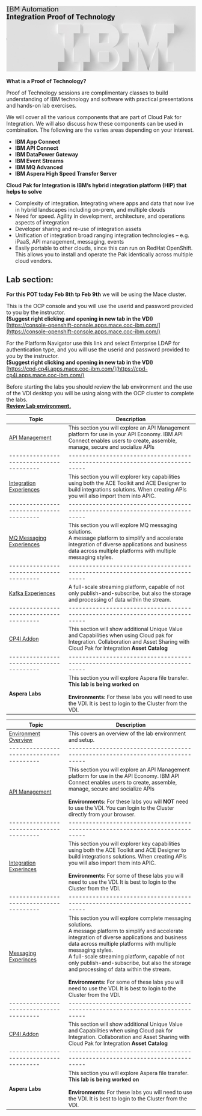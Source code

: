 [//]:![](images\image1a.png)

![](images\2022-06-10_21-53-04.jpg)

**What is a Proof of Technology?**

Proof of Technology sessions are complimentary classes to build
understanding of IBM technology and software with practical
presentations and hands-on lab exercises. 

We will cover all the various components that are part of Cloud Pak for Integration. We will also discuss how these components can be used in combination. The following are the varies areas depending on your interest.

*  **IBM App Connect**
*  **IBM API Connect**
*  **IBM DataPower Gateway**
*  **IBM Event Streams**
*  **IBM MQ Advanced**
*  **IBM Aspera High Speed Transfer Server**


**Cloud Pak for Integration is IBM’s hybrid integration platform (HIP) that helps to solve**
- Complexity of integration. Integrating where apps and data that now live in hybrid landscapes including on-prem, and multiple clouds
- Need for speed. Agility in development, architecture, and operations aspects of integration
- Developer sharing and re-use of integration assets
- Unification of integration broad ranging integration technologies – e.g. iPaaS, API management, messaging, events
- Easily portable to other clouds, since this can run on RedHat OpenShift. This allows you to install and operate the Pak identically across multiple cloud vendors.  

## Lab section:
**For this POT today Feb 8th tp Feb 9th** we will be using the Mace cluster. 

This is the OCP console and you will use the userid and password provided to you by the instructor. <br>**(Suggest right clicking and opening in new tab in the VDI)**<br>
[https://console-openshift-console.apps.mace.coc-ibm.com/](https://console-openshift-console.apps.mace.coc-ibm.com/)

For the Platform Navigator use this link and select Enterprise LDAP for authentication type, and you will use the userid and password provided to you by the instructor. <br>**(Suggest right clicking and opening in new tab in the VDI)**<br>
[https://cpd-cp4i.apps.mace.coc-ibm.com/](https://cpd-cp4i.apps.mace.coc-ibm.com/)

Before starting the labs you should review the lab environment and the use of the VDI desktop you will be using along with the OCP cluster to complete the labs.<br>
**[Review Lab environment.](Setup/VDI-overview/index.md)**


|  Topic                                | Description                                                                
|---------------------------------------|-----------------------------------------------------------------------------|
| [API Management](APIC-labs/ReadMe.md)          | This section you will explore an API Management platform for use in your API Economy. IBM API Connect enables users to create, assemble, manage, secure and socialize APIs  
|---------------------------------------|-----------------------------------------------------------------------------|   
| [Integration Experiences](Integration/index.md)         | This section you will explorer key capabilities using both the ACE Toolkit and ACE Designer to build integrations solutions.  When creating APIs you will also import them into APIC.
|---------------------------------------|-----------------------------------------------------------------------------|     
| [MQ Messaging Experiences](MQ/index.md)          | This section you will explore MQ messaging solutions. <BR> A message platform to simplify and accelerate integration of diverse applications and business data across multiple platforms with multiple messaging styles.  
|---------------------------------------|-----------------------------------------------------------------------------|     
| [Kafka Experiences](Kafka/index.md)          | A full-scale streaming platform, capable of not only publish-and-subscribe, but also the storage and processing of data within the stream.
|---------------------------------------|-----------------------------------------------------------------------------|
| [CP4I Addon](Add-on/index.md)         | This section will show additional Unique Value and Capabilities when using Cloud pak for Integration. Collaboration and Asset Sharing with Cloud Pak for Integration **Asset Catalog**
|---------------------------------------|-----------------------------------------------------------------------------|  
| **Aspera Labs**          | This section you will explore Aspera file transfer. <br> **This lab is being worked on** <br><br> **Environments:** For these labs you will need to use the VDI.  It is best to login to the Cluster from the VDI.  

<!--- <[ACE Toolkit Labs](ACE-toolkit-labs/index.md) > -->
<!--- <[Event Endpoint Labs](Event_EndPoint/index.md) > -->
<!--- <[Aspera Labs](Aspera/index.md) > -->


|  Topic                                | Description                                                                
|---------------------------------------|-----------------------------------------------------------------------------|
| [Environment Overview](Setup/index.md)     | This covers an overview of the lab environment and setup.     
|---------------------------------------|-----------------------------------------------------------------------------|   
| [API Management](APIC-labs/ReadMe.md)          | This section you will explore an API Management platform for use in the API Economy. IBM API Connect enables users to create, assemble, manage, secure and socialize APIs <br><br>**Environments:** For these labs you will **NOT** need to use the VDI.  You can login to the Cluster directly from your browser. 
|---------------------------------------|-----------------------------------------------------------------------------|   
| [Integration Experinces](Integration/index.md)         | This section you will explorer key capabilities using both the ACE Toolkit and ACE Designer to build integrations solutions.  When creating APIs you will also import them into APIC.<br><br><b>Environments:</b> For some of these labs you will need to use the VDI.  It is best to login to the Cluster from the VDI. 
|---------------------------------------|-----------------------------------------------------------------------------|     
| [Messaging Experinces](Messaging/index.md)          | This section you will explore complete messaging solutions. <BR> A message platform to simplify and accelerate integration of diverse applications and business data across multiple platforms with multiple messaging styles. <BR> A full-scale streaming platform, capable of not only publish-and-subscribe, but also the storage and processing of data within the stream. <br><br>**Environments:** For some of these labs you will need to use the VDI.  It is best to login to the Cluster from the VDI.  
|---------------------------------------|-----------------------------------------------------------------------------|
| [CP4I Addon](Add-on/index.md)         | This section will show additional Unique Value and Capabilities when using Cloud pak for Integration. Collaboration and Asset Sharing with Cloud Pak for Integration **Asset Catalog**
|---------------------------------------|-----------------------------------------------------------------------------|    
| **Aspera Labs**          | This section you will explore Aspera file transfer. <br> **This lab is being worked on** <br><br> **Environments:** For these labs you will need to use the VDI.  It is best to login to the Cluster from the VDI.  
